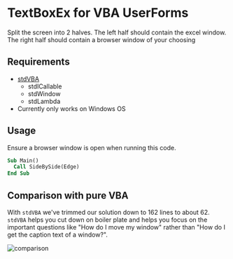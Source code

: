 # TextBoxEx for VBA UserForms

Split the screen into 2 halves. The left half should contain the excel window. The right half should contain a browser window of your choosing





## Requirements

* [stdVBA](http://github.com/sancarn/stdVBA)
    * stdICallable
    * stdWindow
    * stdLambda
* Currently only works on Windows OS

## Usage

Ensure a browser window is open when running this code.

```vb
Sub Main()
  Call SideBySide(Edge)
End Sub
```

## Comparison with pure VBA

With `stdVBA` we've trimmed our solution down to 162 lines to about 62. `stdVBA` helps you cut down on boiler plate and helps you focus on the important questions like "How do I move my window" rather than "How do I get the caption text of a window?".

![comparison](docs/comparison.png)


